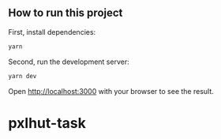 ## How to run this project
First, install dependencies:
```bash
yarn
```

Second, run the development server:

```bash
yarn dev
```

Open [http://localhost:3000](http://localhost:3000) with your browser to see the result.

# pxlhut-task
